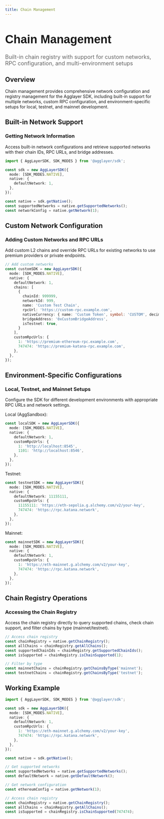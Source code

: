 ```yaml
---
title: Chain Management
---
```


<!-- Page Header Component -->
<h1 style="text-align: left; font-size: 38px; font-weight: 700; font-family: 'Inter Tight', sans-serif;">
  Chain Management
</h1>

<div style="text-align: left; margin: 0.5rem 0;">
  <p style="font-size: 18px; color: #666; max-width: 600px; margin: 0;">
    Built-in chain registry with support for custom networks, RPC configuration, and multi-environment setups
  </p>
</div>

## Overview

Chain management provides comprehensive network configuration and registry management for the Agglayer SDK, including built-in support for multiple networks, custom RPC configuration, and environment-specific setups for local, testnet, and mainnet development.

## Built-in Network Support

### Getting Network Information

Access built-in network configurations and retrieve supported networks with their chain IDs, RPC URLs, and bridge addresses.

```typescript
import { AggLayerSDK, SDK_MODES } from '@agglayer/sdk';

const sdk = new AggLayerSDK({
  mode: [SDK_MODES.NATIVE],
  native: {
    defaultNetwork: 1,
  },
});

const native = sdk.getNative();
const supportedNetworks = native.getSupportedNetworks();
const networkConfig = native.getNetwork(1);
```

## Custom Network Configuration

### Adding Custom Networks and RPC URLs

Add custom L2 chains and override RPC URLs for existing networks to use premium providers or private endpoints.

```typescript
// Add custom networks
const customSDK = new AggLayerSDK({
  mode: [SDK_MODES.NATIVE],
  native: {
    defaultNetwork: 1,
    chains: [
      {
        chainId: 999999,
        networkId: 999,
        name: 'Custom Test Chain',
        rpcUrl: 'https://custom-rpc.example.com',
        nativeCurrency: { name: 'Custom Token', symbol: 'CUSTOM', decimals: 18 },
        bridgeAddress: '0xCustomBridgeAddress',
        isTestnet: true,
      }
    ],
    customRpcUrls: {
      1: 'https://premium-ethereum-rpc.example.com',
      747474: 'https://premium-katana-rpc.example.com',
    },
  },
});
```

## Environment-Specific Configurations

### Local, Testnet, and Mainnet Setups

Configure the SDK for different development environments with appropriate RPC URLs and network settings.

Local (AggSandbox):

```typescript
const localSDK = new AggLayerSDK({
  mode: [SDK_MODES.NATIVE],
  native: {
    defaultNetwork: 1,
    customRpcUrls: {
      1: 'http://localhost:8545',
      1101: 'http://localhost:8546',
    },
  },
});
```

Testnet:

```typescript
const testnetSDK = new AggLayerSDK({
  mode: [SDK_MODES.NATIVE],
  native: {
    defaultNetwork: 11155111,
    customRpcUrls: {
      11155111: 'https://eth-sepolia.g.alchemy.com/v2/your-key',
      747474: 'https://rpc.katana.network',
    },
  },
});
```

Mainnet:

```typescript
const mainnetSDK = new AggLayerSDK({
  mode: [SDK_MODES.NATIVE],
  native: {
    defaultNetwork: 1,
    customRpcUrls: {
      1: 'https://eth-mainnet.g.alchemy.com/v2/your-key',
      747474: 'https://rpc.katana.network',
    },
  },
});
```

## Chain Registry Operations

### Accessing the Chain Registry

Access the chain registry directly to query supported chains, check chain support, and filter chains by type (mainnet/testnet).

```typescript
// Access chain registry
const chainRegistry = native.getChainRegistry();
const allChains = chainRegistry.getAllChains();
const supportedChainIds = chainRegistry.getSupportedChainIds();
const isSupported = chainRegistry.isChainSupported(1);

// Filter by type
const mainnetChains = chainRegistry.getChainsByType('mainnet');
const testnetChains = chainRegistry.getChainsByType('testnet');
```

## Working Example

```typescript
import { AggLayerSDK, SDK_MODES } from '@agglayer/sdk';

const sdk = new AggLayerSDK({
  mode: [SDK_MODES.NATIVE],
  native: {
    defaultNetwork: 1,
    customRpcUrls: {
      1: 'https://eth-mainnet.g.alchemy.com/v2/your-key',
      747474: 'https://rpc.katana.network',
    },
  },
});

const native = sdk.getNative();

// Get supported networks
const supportedNetworks = native.getSupportedNetworks();
const defaultNetwork = native.getDefaultNetwork();

// Get network configuration
const ethereumConfig = native.getNetwork(1);

// Access chain registry
const chainRegistry = native.getChainRegistry();
const allChains = chainRegistry.getAllChains();
const isSupported = chainRegistry.isChainSupported(747474);
```
